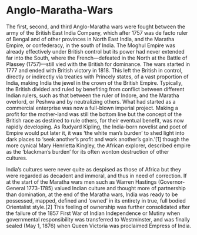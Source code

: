 # Anglo-Maratha-Wars

The first, second, and third Anglo-Maratha wars were fought between the army of the British East India Company, which after 1757 was de facto ruler of Bengal and of other provinces in North East India, and the Maratha Empire, or confederacy, in the south of India. The Moghul Empire was already effectively under British control but its power had never extended far into the South, where the French—defeated in the North at the Battle of Plassey (1757)—still vied with the British for dominance. The wars started in 1777 and ended with British victory in 1818. This left the British in control, directly or indirectly via treaties with Princely states, of a vast proportion of India, making India the jewel in the crown of the British Empire. Typically, the British divided and ruled by benefiting from conflict between different Indian rulers, such as that between the ruler of Indore, and the Maratha overlord, or Peshwa and by neutralizing others. What had started as a commercial enterprise was now a full-blown imperial project. Making a profit for the mother-land was still the bottom line but the concept of the British race as destined to rule others, for their eventual benefit, was now rapidly developing. As Rudyard Kipling, the India-born novelist and poet of Empire would put later it, it was ‘the white man’s burden’ to shed light into dark places to ‘seek another’s profit and work another’s gain.’[1] though the more cynical Mary Henrietta Kingley, the African explorer, described empire as the ‘blackman’s burden’ for its often wonton destruction of other cultures.

India’s cultures were never quite as despised as those of Africa but they were regarded as decadent and immoral, and thus in need of correction. If at the start of the Maratha wars men such as Warren Hastings (Governor-General 1773-1785) valued Indian culture and thought more of partnership than domination, at the end of the Maratha wars, India was ready to be possessed, mapped, defined and ‘owned’ in its entirety in true, full bodied Orientalist style.[2] This feeling of ownership was further consolidated after the failure of the 1857 First War of Indian Independence or Mutiny when governmental responsibility was transferred to Westminster, and was finally sealed (May 1, 1876) when Queen Victoria was proclaimed Empress of India.
